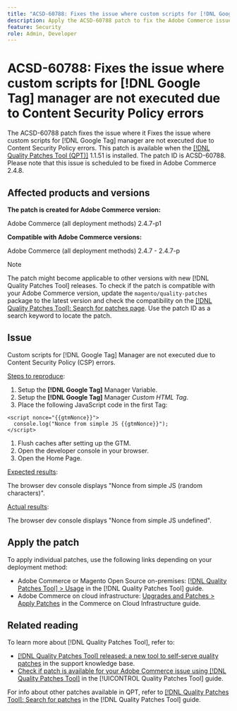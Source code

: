 ```yaml
---
title: "ACSD-60788: Fixes the issue where custom scripts for [!DNL Google Tag] manager are not executed due to Content Security Policy errors"
description: Apply the ACSD-60788 patch to fix the Adobe Commerce issue where custom scripts for [!DNL Google Tag] Manager are not executed due to Content Security Policy (CSP) errors. An added ability to inject the nonce as a global variable to capture it from the GTM container and use it to sign Custom HTML Scripts.
feature: Security
role: Admin, Developer
---
```

# ACSD-60788: Fixes the issue where custom scripts for [!DNL Google Tag] manager are not executed due to Content Security Policy errors

The ACSD-60788 patch fixes the issue where it Fixes the issue where custom scripts for [!DNL Google Tag] manager are not executed due to Content Security Policy errors. This patch is available when the [[!DNL Quality Patches Tool (QPT)]](https://experienceleague.adobe.com/en/docs/commerce-knowledge-base/kb/announcements/commerce-announcements/magento-quality-patches-released-new-tool-to-self-serve-quality-patches) 1.1.51 is installed. The patch ID is ACSD-60788. Please note that this issue is scheduled to be fixed in Adobe Commerce 2.4.8.

## Affected products and versions

**The patch is created for Adobe Commerce version:**

Adobe Commerce (all deployment methods) 2.4.7-p1

**Compatible with Adobe Commerce versions:**

Adobe Commerce (all deployment methods) 2.4.7 - 2.4.7-p

>[!NOTE]
>
>The patch might become applicable to other versions with new [!DNL Quality Patches Tool] releases. To check if the patch is compatible with your Adobe Commerce version, update the `magento/quality-patches` package to the latest version and check the compatibility on the [[!DNL Quality Patches Tool]: Search for patches page](https://experienceleague.adobe.com/tools/commerce-quality-patches/index.html). Use the patch ID as a search keyword to locate the patch.

## Issue

Custom scripts for [!DNL Google Tag] Manager are not executed due to Content Security Policy (CSP) errors.

<u>Steps to reproduce</u>:

1. Setup the **[!DNL Google Tag]** Manager Variable.
1. Setup the **[!DNL Google Tag]** Manager *Custom HTML Tag*.
1. Place the following JavaScript code in the first Tag:

```
<script nonce="{{gtmNonce}}">
  console.log("Nonce from simple JS {{gtmNonce}}");
</script>
```

1. Flush caches after setting up the GTM.
1. Open the developer console in your browser.
1. Open the Home Page.

<u>Expected results</u>:

The browser dev console displays "Nonce from simple JS (random characters)".

<u>Actual results</u>:

The browser dev console displays "Nonce from simple JS undefined".

## Apply the patch

To apply individual patches, use the following links depending on your deployment method:

* Adobe Commerce or Magento Open Source on-premises: [[!DNL Quality Patches Tool] > Usage](/help/tools/quality-patches-tool/usage.md) in the [!DNL Quality Patches Tool] guide.
* Adobe Commerce on cloud infrastructure: [Upgrades and Patches > Apply Patches](https://experienceleague.adobe.com/docs/commerce-cloud-service/user-guide/develop/upgrade/apply-patches.html) in the Commerce on Cloud Infrastructure guide.

## Related reading

To learn more about [!DNL Quality Patches Tool], refer to:

* [[!DNL Quality Patches Tool] released: a new tool to self-serve quality patches](https://experienceleague.adobe.com/en/docs/commerce-knowledge-base/kb/announcements/commerce-announcements/magento-quality-patches-released-new-tool-to-self-serve-quality-patches) in the support knowledge base.
* [Check if patch is available for your Adobe Commerce issue using [!DNL Quality Patches Tool]](/help/tools/quality-patches-tool/patches-available-in-qpt/check-patch-for-magento-issue-with-magento-quality-patches.md) in the [!UICONTROL Quality Patches Tool] guide.


For info about other patches available in QPT, refer to [[!DNL Quality Patches Tool]: Search for patches](https://experienceleague.adobe.com/tools/commerce-quality-patches/index.html) in the [!DNL Quality Patches Tool] guide.